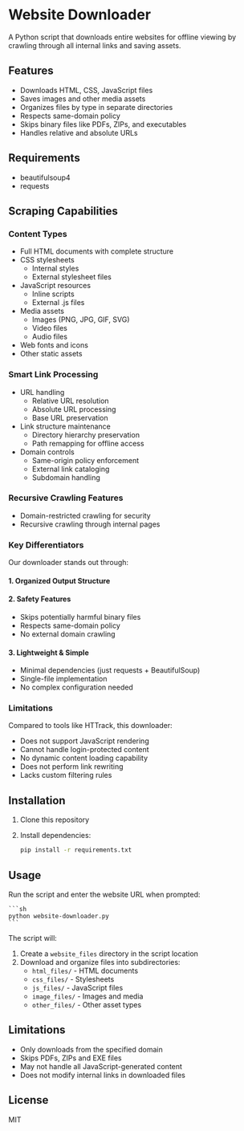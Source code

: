 # Website Downloader

A Python script that downloads entire websites for offline viewing by crawling through all internal links and saving assets.

## Features
- Downloads HTML, CSS, JavaScript files
- Saves images and other media assets
- Organizes files by type in separate directories
- Respects same-domain policy
- Skips binary files like PDFs, ZIPs, and executables
- Handles relative and absolute URLs

## Requirements
- beautifulsoup4
- requests

## Scraping Capabilities

### Content Types
- Full HTML documents with complete structure
- CSS stylesheets
  - Internal styles
  - External stylesheet files
- JavaScript resources
  - Inline scripts
  - External .js files
- Media assets
  - Images (PNG, JPG, GIF, SVG)
  - Video files
  - Audio files
- Web fonts and icons
- Other static assets

### Smart Link Processing
- URL handling
  - Relative URL resolution
  - Absolute URL processing
  - Base URL preservation
- Link structure maintenance
  - Directory hierarchy preservation
  - Path remapping for offline access
- Domain controls
  - Same-origin policy enforcement
  - External link cataloging
  - Subdomain handling

### Recursive Crawling Features
- Domain-restricted crawling for security
- Recursive crawling through internal pages

### Key Differentiators
Our downloader stands out through:

#### 1. Organized Output Structure

#### 2. Safety Features
- Skips potentially harmful binary files
- Respects same-domain policy
- No external domain crawling

#### 3. Lightweight & Simple
- Minimal dependencies (just requests + BeautifulSoup)
- Single-file implementation
- No complex configuration needed

### Limitations
Compared to tools like HTTrack, this downloader:
- Does not support JavaScript rendering
- Cannot handle login-protected content
- No dynamic content loading capability
- Does not perform link rewriting
- Lacks custom filtering rules

## Installation
1. Clone this repository
2. Install dependencies:

    ```sh
    pip install -r requirements.txt
    ```

## Usage
Run the script and enter the website URL when prompted:

    ```sh
    python website-downloader.py
    ```

The script will:
1. Create a `website_files` directory in the script location
2. Download and organize files into subdirectories:
   - `html_files/` - HTML documents
   - `css_files/` - Stylesheets  
   - `js_files/` - JavaScript files
   - `image_files/` - Images and media
   - `other_files/` - Other asset types

## Limitations
- Only downloads from the specified domain
- Skips PDFs, ZIPs and EXE files
- May not handle all JavaScript-generated content
- Does not modify internal links in downloaded files

## License
MIT